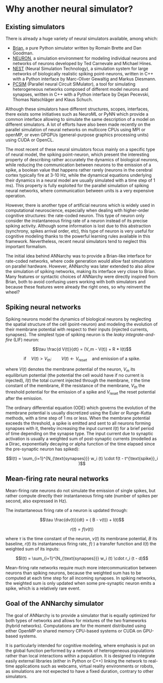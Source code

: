 # Why another neural simulator?

## Existing simulators

There is already a huge variety of neural simulators available, among
which:

-   [Brian](http://briansimulator.org), a pure Python simulator written by Romain Brette and Dan Goodman.
-   [NEURON](http://www.neuron.yale.edu/neuron), a simulation environment for modeling individual neurons and networks of neurons developed by Ted Carnevale and Michael Hines.
-   [NEST](http://www.nest-initiative.org) (Neural Simulation Technology), a simulation system for large networks of biologically realistic spiking point-neurons, written in C++ with a Python interface by Marc-Oliver Gewaltig and Markus Diesmann.
-   [PCSIM](http://www.lsm.tugraz.at/pcsim) (Parallel neural Circuit SIMulator), a tool for simulating heterogeneous networks composed of different model neurons and synapses, written in C++ with a Python interface by Dejan Pecevski, Thomas Natschläger and Klaus Schuch.

Although these simulators have different structures, scopes, interfaces,
there exists some initiatives such as NeuroML or PyNN which provide a
common interface allowing to simulate the same description of a model on
different simulators. A lot of efforts have also been made recently on
the parallel simulation of neural networks on multicore CPUs using MPI
or openMP, or even GPGPUs (general-purpose graphics processing units)
using CUDA or OpenCL.

The most recent of these neural simulators focus mainly on a specific
type of neural model, the spiking point-neuron, which present the
interesting property of describing rather accurately the dynamics of
biological neurons, while reducing the communication between neurons to
the emission of a spike, a boolean value that happens rather rarely
(neurons in the cerebral cortex typically fire at 3-10 Hz, while the
dynamical equations underlying their dynamics in a neural model are
usually simulated with a time step of 1 ms). This property is fully
exploited for the parallel simulation of spiking neural networks, where
communication between units is a very expensive operation.

However, there is another type of artificial neurons which is widely
used in computational neuroscience, especially when dealing with
higher-order cognitive structures: the rate-coded neuron. This type of
neuron only consider the instantaneous firing rate of a neuron instead
of its precise spiking activity. Although some information is lost due
to this abstraction (synchrony, spikes arrival order, etc), this type of
neuron is very useful for cognitive modeling thanks to the powerful
learning rules available in this framework. Nevertheless, recent neural
simulators tend to neglect this important formalism.

The initial idea behind ANNarchy was to provide a Brian-like interface
for rate-coded networks, where code generation would allow fast
simulations on parallel hardware. However, ANNarchy was later extended
to also allow the simulation of spiking networks, making its interface
very close to Brian. Many features or syntactic choices of ANNarchy were
directly inspired from Brian, both to avoid confusing users working with
both simulators and because these features were already the right ones,
so why reinvent the wheel?

## Spiking neural networks

Spiking neurons model the dynamics of biological neurons by neglecting
the spatial structure of the cell (point-neuron) and modeling the
evolution of their membrane potential with respect to their inputs
(injected currents, synapses). The simplest type of spiking neuron is
the *leaky integrate-and-fire* (LIF) neuron:

$$\tau \frac{d V(t)}{dt} = (V_m - V(t))  + R * I(t)$$

$$\text{if} \quad V(t) > V_{th} : \qquad V(t) \gets V_{\text{reset}} \quad \text{and emission of a spike.}$$

where $V(t)$ denotes the membrane potential of the neuron, $V_m$ its
equilibrium potential (the potential the cell would have if no current
is injected), $I(t)$ the total current injected through the membrane,
$\tau$ the time constant of the membrane, $R$ the resistance of the
membrane, $V_{th}$ the threshold potential for the emission of a spike
and $V_{\text{reset}}$ the reset potential after the emission.

The ordinary differential equation (ODE) which governs the evolution of
the membrane potential is usually discretized using the Euler or
Runge-Kutta methods, with a time step of 1 ms or less. When the membrane
potential exceeds the threshold, a spike is emitted and sent to all
neurons forming synapses with it, thereby increasing the input current
$I(t)$ for a brief period of time depending on the synapse type. The
input current due to synaptic activation is usually a weighted sum of
post-synaptic currents (modelled as a Dirac, exponentially decaying or
alpha function of the time elapsed since the pre-synaptic neuron has
spiked):

$$I(t) = \sum_{i=1}^{N_{\text{synapses}}} w_i (t) \cdot f(t - t^{\text{spike}}_i )$$

## Mean-firing rate neural networks

Mean-firing rate neurons do not simulate the emission of single spikes,
but rather compute directly their instantaneous firing rate (number of
spikes per second, also expressed in Hz).

The instantaneous firing rate of a neuron is updated through:

$$\tau \frac{dv(t)}{dt} = ( B - v(t)) + I(t)$$

$$r(t) = f( v(t) )$$

where $\tau$ is the time constant of the neuron, $v(t)$ its membrane
potential, $B$ its baseline, $r(t)$ its instantaneous firing rate,
$f(\cdot)$ a transfer function and $I(t)$ the weighted sum of its
inputs:

$$I(t) = \sum_{i=1}^{N_{\text{synapses}}} w_i (t) \cdot r_i (t - d)$$

Mean-firing rate networks require much more intercommunication between
neurons than spiking neurons, because the weighted sum has to be
computed at each time step for all incoming synapses. In spiking
networks, the weighted sum is only updated when some pre-synaptic neuron
emits a spike, which is a relatively rare event.

## Goal of the ANNarchy simulator

The goal of ANNarchy is to provide a simulator that is equally optimized
for both types of networks and allows for mixtures of the two frameworks
(hybrid networks). Computations are for the moment distributed using
either OpenMP on shared memory CPU-based systems or CUDA on GPU-based
systems.

It is particularly intended for cognitive modeling, where emphasis is
put on the global function performed by a network of heterogeneous
populations rather than local interactions within a population. It is
designed to integrate easily external libraries (either in Python or
C++) linking the network to real-time applications such as webcams,
virtual reality environments or robots, as simulations are not expected
to have a fixed duration, contrary to other simulators.
